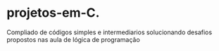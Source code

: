 # projetos-em-C.
Compliado de códigos simples e intermediarios solucionando desafios propostos nas aula de lógica de programação
